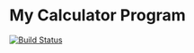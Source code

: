 # My Calculator Program
[![Build Status](https://app.travis-ci.com/rutujab006/calc_example.svg?branch=main)](https://app.travis-ci.com/rutujab006/calc_example)